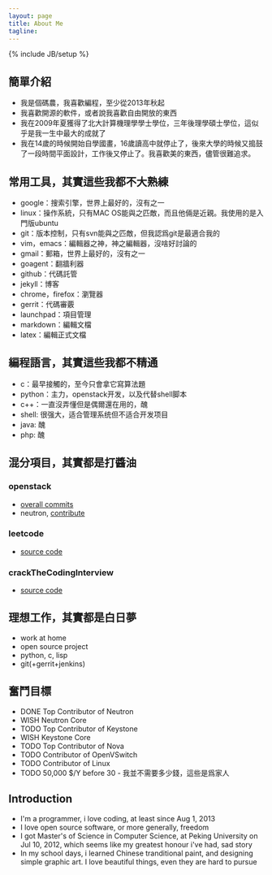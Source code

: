 ```yaml
---
layout: page
title: About Me
tagline:
---
```

{% include JB/setup %}

## 簡單介紹
* 我是個碼農，我喜歡編程，至少從2013年秋起
* 我喜歡開源的軟件，或者說我喜歡自由開放的東西
* 我在2009年夏獲得了北大計算機理學學士學位，三年後理學碩士學位，這似乎是我一生中最大的成就了
* 我在14歲的時候開始自學國畫，16歲讀高中就停止了，後來大學的時候又搗鼓了一段時間平面設計，工作後又停止了。我喜歡美的東西，儘管很難追求。

## 常用工具，其實這些我都不大熟練
* google：搜索引擎，世界上最好的，沒有之一
* linux：操作系統，只有MAC OS能與之匹敵，而且他倆是近親。我使用的是入門版ubuntu
* git：版本控制，只有svn能與之匹敵，但我認爲git是最適合我的
* vim，emacs：編輯器之神，神之編輯器，沒啥好討論的
* gmail：郵箱，世界上最好的，沒有之一
* goagent：翻牆利器
* github：代碼託管
* jekyll：博客
* chrome，firefox：瀏覽器
* gerrit：代碼審覈
* launchpad：項目管理
* markdown：編輯文檔
* latex：編輯正式文檔

## 編程語言，其實這些我都不精通
* c：最早接觸的，至今只會拿它寫算法題
* python：主力，openstack开发，以及代替shell脚本
* c++：一直沒弄懂但是偶爾還在用的，醜
* shell: 很强大，适合管理系统但不适合开发项目
* java: 醜
* php: 醜

## 混分項目，其實都是打醬油
### openstack
* [overall commits](http://stackalytics.com/?release=all&user_id=aji-zqfan)
* neutron, [contribute](https://launchpad.net/neutron/+topcontributors)

### leetcode
* [source code](https://github.com/zqfan/leetcode)

### crackTheCodingInterview
* [source code](https://github.com/zqfan/crackingTheCodingInterview)

## 理想工作，其實都是白日夢
* work at home
* open source project
* python, c, lisp
* git(+gerrit+jenkins)

## 奮鬥目標
* DONE Top Contributor of Neutron
* WISH Neutron Core
* TODO Top Contributor of Keystone
* WISH Keystone Core
* TODO Top Contributor of Nova
* TODO Contributor of OpenVSwitch
* TODO Contributor of Linux
* TODO 50,000 $/Y before 30 - 我並不需要多少錢，這些是爲家人

## Introduction
* I'm a programmer, i love coding, at least since Aug 1, 2013
* I love open source software, or more generally, freedom
* I got Master's of Science in Computer Science, at Peking University on Jul 10, 2012, which seems like my greatest honour i've had, sad story
* In my school days, i learned Chinese tranditional paint, and designing simple graphic art. I love beautiful things, even they are hard to pursue
